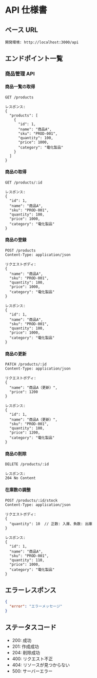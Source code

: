 # API 仕様書

## ベース URL

```
開発環境: http://localhost:3000/api
```

## エンドポイント一覧

### 商品管理 API

#### 商品一覧の取得

```
GET /products

レスポンス:
{
  "products": [
    {
      "id": 1,
      "name": "商品A",
      "sku": "PROD-001",
      "quantity": 100,
      "price": 1000,
      "category": "電化製品"
    }
  ]
}
```

#### 商品の取得

```
GET /products/:id

レスポンス:
{
  "id": 1,
  "name": "商品A",
  "sku": "PROD-001",
  "quantity": 100,
  "price": 1000,
  "category": "電化製品"
}
```

#### 商品の登録

```
POST /products
Content-Type: application/json

リクエストボディ:
{
  "name": "商品A",
  "sku": "PROD-001",
  "quantity": 100,
  "price": 1000,
  "category": "電化製品"
}

レスポンス:
{
  "id": 1,
  "name": "商品A",
  "sku": "PROD-001",
  "quantity": 100,
  "price": 1000,
  "category": "電化製品"
}
```

#### 商品の更新

```
PATCH /products/:id
Content-Type: application/json

リクエストボディ:
{
  "name": "商品A（更新）",
  "price": 1200
}

レスポンス:
{
  "id": 1,
  "name": "商品A（更新）",
  "sku": "PROD-001",
  "quantity": 100,
  "price": 1200,
  "category": "電化製品"
}
```

#### 商品の削除

```
DELETE /products/:id

レスポンス:
204 No Content
```

#### 在庫数の調整

```
POST /products/:id/stock
Content-Type: application/json

リクエストボディ:
{
  "quantity": 10  // 正数: 入庫、負数: 出庫
}

レスポンス:
{
  "id": 1,
  "name": "商品A",
  "sku": "PROD-001",
  "quantity": 110,
  "price": 1000,
  "category": "電化製品"
}
```

## エラーレスポンス

```json
{
  "error": "エラーメッセージ"
}
```

## ステータスコード

- 200: 成功
- 201: 作成成功
- 204: 削除成功
- 400: リクエスト不正
- 404: リソースが見つからない
- 500: サーバーエラー
